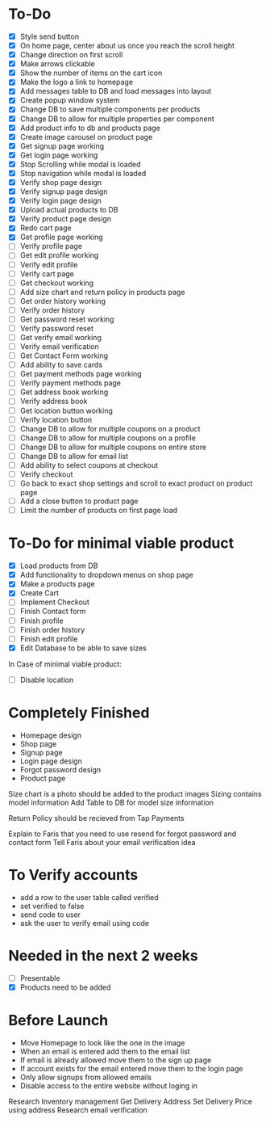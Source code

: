 # To-Do
- [x] Style send button
- [x] On home page, center about us once you reach the scroll height
- [x] Change direction on first scroll
- [x] Make arrows clickable
- [x] Show the number of items on the cart icon
- [x] Make the logo a link to homepage
- [x] Add messages table to DB and load messages into layout
- [x] Create popup window system
- [x] Change DB to save multiple components per products
- [x] Change DB to allow for multiple properties per component
- [x] Add product info to db and products page
- [x] Create image carousel on product page
- [x] Get signup page working
- [x] Get login page working
- [x] Stop Scrolling while modal is loaded
- [x] Stop navigation while modal is loaded
- [x] Verify shop page design
- [x] Verify signup page design
- [x] Verify login page design
- [x] Upload actual products to DB
- [x] Verify product page design
- [x] Redo cart page
- [x] Get profile page working
- [ ] Verify profile page
- [ ] Get edit profile working
- [ ] Verify edit profile
- [ ] Verify cart page
- [ ] Get checkout working
- [ ] Add size chart and return policy in products page
- [ ] Get order history working
- [ ] Verify order history
- [ ] Get password reset working
- [ ] Verify password reset
- [ ] Get verify email working
- [ ] Verify email verification
- [ ] Get Contact Form working
- [ ] Add ability to save cards
- [ ] Get payment methods page working
- [ ] Verify payment methods page
- [ ] Get address book working
- [ ] Verify address book
- [ ] Get location button working
- [ ] Verify location button
- [ ] Change DB to allow for multiple coupons on a product
- [ ] Change DB to allow for multiple coupons on a profile
- [ ] Change DB to allow for multiple coupons on entire store
- [ ] Change DB to allow for email list
- [ ] Add ability to select coupons at checkout
- [ ] Verify checkout
- [ ] Go back to exact shop settings and scroll to exact product on product page
- [ ] Add a close button to product page
- [ ] Limit the number of products on first page load

# To-Do for minimal viable product
- [x] Load products from DB
- [x] Add functionality to dropdown menus on shop page
- [x] Make a products page
- [x] Create Cart
- [ ] Implement Checkout
- [ ] Finish Contact form
- [ ] Finish profile
- [ ] Finish order history
- [ ] Finish edit profile
- [x] Edit Database to be able to save sizes

In Case of minimal viable product:
- [ ] Disable location

# Completely Finished
- Homepage design
- Shop page
- Signup page
- Login page design
- Forgot password design
- Product page

Size chart is a photo should be added to the product images
Sizing contains model information
Add Table to DB for model size information

Return Policy should be recieved from Tap Payments

Explain to Faris that you need to use resend for forgot password and contact form
Tell Faris about your email verification idea

# To Verify accounts
- add a row to the user table called verified
- set verified to false
- send code to user
- ask the user to verify email using code

# Needed in the next 2 weeks
- [ ] Presentable
- [x] Products need to be added

# Before Launch
- Move Homepage to look like the one in the image
- When an email is entered add them to the email list
- If email is already allowed move them to the sign up page
- If account exists for the email entered move them to the login page
- Only allow signups from allowed emails
- Disable access to the entire website without loging in

Research Inventory management
Get Delivery Address
Set Delivery Price using address
Research email verification

